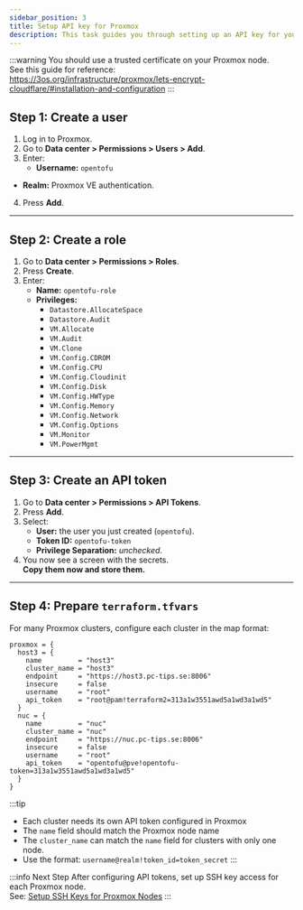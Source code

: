 ```yaml
---
sidebar_position: 3
title: Setup API key for Proxmox
description: This task guides you through setting up an API key for your cluster that OpenTofu can use.
---
```


:::warning
You should use a trusted certificate on your Proxmox node.  
See this guide for reference:  
https://3os.org/infrastructure/proxmox/lets-encrypt-cloudflare/#installation-and-configuration
:::

## Step 1: Create a user
1. Log in to Proxmox.  
2. Go to **Data center > Permissions > Users > Add**.  
3. Enter:
   - **Username:** `opentofu`  
<!-- vale off -->
   - **Realm:** Proxmox VE authentication.  
<!-- vale on -->
4. Press **Add**.

---

## Step 2: Create a role
1. Go to **Data center > Permissions > Roles**.  
2. Press **Create**.  
3. Enter:
   - **Name:** `opentofu-role`  
   - **Privileges:**
     - `Datastore.AllocateSpace`  
     - `Datastore.Audit`  
     - `VM.Allocate`  
     - `VM.Audit`  
     - `VM.Clone`  
     - `VM.Config.CDROM`  
     - `VM.Config.CPU`  
     - `VM.Config.Cloudinit`  
     - `VM.Config.Disk`  
     - `VM.Config.HWType`  
     - `VM.Config.Memory`  
     - `VM.Config.Network`  
     - `VM.Config.Options`  
     - `VM.Monitor`  
     - `VM.PowerMgmt`  

---

## Step 3: Create an API token
1. Go to **Data center > Permissions > API Tokens**.  
2. Press **Add**.  
3. Select:
   - **User:** the user you just created (`opentofu`).  
   - **Token ID:** `opentofu-token`  
   - **Privilege Separation:** _unchecked_.  
4. You now see a screen with the secrets.  
   **Copy them now and store them.**

---

## Step 4: Prepare `terraform.tfvars`

For many Proxmox clusters, configure each cluster in the map format:

```hcl
proxmox = {
  host3 = {
    name         = "host3"
    cluster_name = "host3"
    endpoint     = "https://host3.pc-tips.se:8006"
    insecure     = false
    username     = "root"
    api_token    = "root@pam!terraform2=313a1w3551awd5a1wd3a1wd5"
  }
  nuc = {
    name         = "nuc"
    cluster_name = "nuc"
    endpoint     = "https://nuc.pc-tips.se:8006"
    insecure     = false
    username     = "root"
    api_token    = "opentofu@pve!opentofu-token=313a1w3551awd5a1wd3a1wd5"
  }
}
```

:::tip
- Each cluster needs its own API token configured in Proxmox
- The `name` field should match the Proxmox node name
- The `cluster_name` can match the `name` field for clusters with only one node.
- Use the format: `username@realm!token_id=token_secret`
:::


<!-- vale off -->
:::info Next Step
After configuring API tokens, set up SSH key access for each Proxmox node.  
See: [Setup SSH Keys for Proxmox Nodes](setup-ssh-keys)
:::

<!-- vale on -->